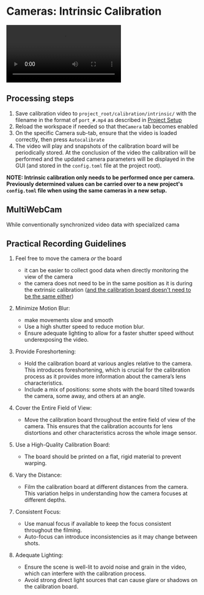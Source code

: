 # Cameras: Intrinsic Calibration

<video  controls>
  <source src="../videos/intrinsic_calibration_demo.mp4" type="video/mp4">
</video>

## Processing steps

1. Save calibration video to `project_root/calibration/intrinsic/` with the filename in the format of `port_#.mp4` as described in [Project Setup](project_setup.md#stage-1-intrinsic-calibration)
2. Reload the workspace if needed so that the`Camera` tab becomes enabled 
3. On the specific Camera sub-tab, ensure that the video is loaded correctly, then press `Autocalibrate`
4. The video will play and snapshots of the calibration board will be periodically stored. At the conclusion of the video the calibration will be performed and the updated camera parameters will be displayed in the GUI (and stored in the `config.toml` file at the project root).

**NOTE: Intrinsic calibration only needs to be performed once per camera. Previously determined values can be carried over to a new project's `config.toml` file when using the same cameras in a new setup.** 


## MultiWebCam

While conventionally synchronized video data with specialized cama 

## Practical Recording Guidelines
1. Feel free to move the camera *or* the board
    - it can be easier to collect good data when directly monitoring the view of the camera
    - the camera does not need to be in the same position as it is during the extrinsic calibration ([and the calibration board doesn't need to be the same either](calibration_board.md#different-boards-from-intrinsic-and-extrinsic-calibration))

2. Minimize Motion Blur:
    - make movements slow and smooth 
    - Use a high shutter speed to reduce motion blur. 
    - Ensure adequate lighting to allow for a faster shutter speed without underexposing the video.

3. Provide Foreshortening:
    - Hold the calibration board at various angles relative to the camera. This introduces foreshortening, which is crucial for the calibration process as it provides more information about the camera’s lens characteristics.
    - Include a mix of positions: some shots with the board tilted towards the camera, some away, and others at an angle.

4. Cover the Entire Field of View:
    - Move the calibration board throughout the entire field of view of the camera. This ensures that the calibration accounts for lens distortions and other characteristics across the whole image sensor.

5. Use a High-Quality Calibration Board:
    - The board should be printed on a flat, rigid material to prevent warping.

6. Vary the Distance:
    - Film the calibration board at different distances from the camera. This variation helps in understanding how the camera focuses at different depths.

7. Consistent Focus:
    - Use manual focus if available to keep the focus consistent throughout the filming. 
    - Auto-focus can introduce inconsistencies as it may change between shots.

8. Adequate Lighting:
    - Ensure the scene is well-lit to avoid noise and grain in the video, which can interfere with the calibration process.
    - Avoid strong direct light sources that can cause glare or shadows on the calibration board.